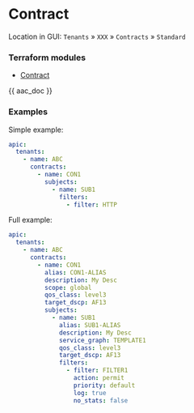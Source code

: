 # Contract

Location in GUI:
`Tenants` » `XXX` » `Contracts` » `Standard`

### Terraform modules

* [Contract](https://registry.terraform.io/modules/netascode/contract/aci/latest)

{{ aac_doc }}

### Examples

Simple example:

```yaml
apic:
  tenants:
    - name: ABC
      contracts:
        - name: CON1
          subjects:
            - name: SUB1
              filters:
                - filter: HTTP
```

Full example:

```yaml
apic:
  tenants:
    - name: ABC
      contracts:
        - name: CON1
          alias: CON1-ALIAS
          description: My Desc
          scope: global
          qos_class: level3
          target_dscp: AF13
          subjects:
            - name: SUB1
              alias: SUB1-ALIAS
              description: My Desc
              service_graph: TEMPLATE1
              qos_class: level3
              target_dscp: AF13
              filters:
                - filter: FILTER1
                  action: permit
                  priority: default
                  log: true
                  no_stats: false
```
